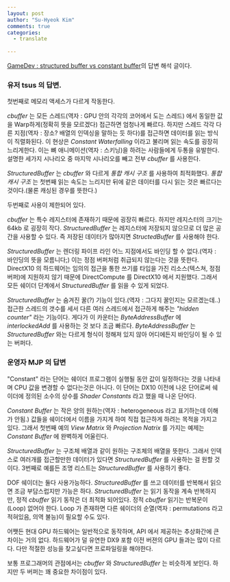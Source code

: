```yaml
---
layout: post
author: "Su-Hyeok Kim"
comments: true
categories:
  - translate
  
---
```


[GameDev : structured buffer vs constant buffer](https://www.gamedev.net/forums/topic/624529-structured-buffers-vs-constant-buffers/)의 답변 해석 글이다.

<!-- more -->

### 유저 tsus 의 답변.

첫번째로 메모리 액세스가 다르게 작동한다.

_cbuffer_ 는 모든 스레드(역자 : GPU 안의 각각의 코어에서 도는 스레드) 에서 동일한 값을 Warp하게(정확히 뜻을 모르겠다) 접근하면 엄청나게 빠르다. 하지만 스레드 각각 다른 지점(역자 : 장소? 배열의 인덱싱을 말하는 듯 하다)를 접근하면 데이터를 읽는 방식이 직렬화된다. 이 현상은 _Constant Waterfalling_ 이라고 불리며 읽는 속도를 굉장히 느리게한다. 이는 뼈 애니메이션(역자 : 스키닝)을 하려는 사람들에게 두통을 유발한다. 설명한 세가지 시나리오 중 마지막 시나리오를 빼고 전부 _cbuffer_ 를 사용한다.

_StructuredBuffer_ 는 _cbuffer_ 와 다르게 _통합 캐시 구조_ 를 사용하여 최적화했다. _통합 캐시 구조_ 는 첫번째 읽는 속도는 느리지만 뒤에 같은 데이터를 다시 읽는 것은 빠르다는 것이다.(물론 캐싱된 경우를 뜻한다.)

두번째로 사용이 제한되어 있다.

_cbuffer_ 는 특수 레지스터에 존재하기 때문에 굉장히 빠르다. 하지만 레지스터의 크기는 64kb 로 굉장히 작다. _StructuredBuffer_ 는 레지스터에 저장되지 않으므로 더 많은 공간을 사용할 수 있다. 즉 저장된 데이터가 많아지면 _StructedBuffer_ 를 사용해야 한다.

_StructuredBuffer_ 는 렌더링 파이프 라인 어느 지점에서도 바인딩 할 수 없다.(역자 : 바인딩의 뜻을 모름니다;) 이는 정점 버퍼처럼 취급되지 않는다는 것을 뜻한다. DirectX10 의 하드웨어는 임의의 접근을 통한 쓰기를 타입을 가진 리소스(텍스쳐, 정점 버퍼)에 지원하지 않기 때문에 DirectCompute 를 DirectX10 에서 지원했다. 그래서 모든 쉐이더 단계에서 _StructuredBuffer_ 를 읽을 수 있게 되었다.

_StructuredBuffer_ 는 숨겨진 꿀(?) 기능이 있다.(역자 : 그다지 꿀인지는 모르겠는데..) 접근한 스레드의 갯수를 세서 다른 여러 스레드에서 접근하게 해주는 _"hidden counter"_ 라는 기능이다. 게다가 이 카운터는 _ByteAddressBuffer_ 에 _interlockedAdd_ 를 사용하는 것 보다 조금 빠르다. _ByteAddressBuffer_ 는 _StructuredBuffer_ 와는 다르게 형식이 정해져 있지 않아 어디에든지 바인딩이 될 수 있는 버퍼다.

### 운영자 MJP 의 답변

"Constant" 라는 단어는 쉐이더 프로그램이 실행될 동안 값이 일정하다는 것을 나타내며 CPU 값을 변경할 수 없다는것은 아니다. 이 단어는 DX10 이전에 나온 단어로써 쉐이더에 정의된 소수의 상수를 _Shader Constants_ 라고 했을 때 나온 단어다.

_Constant Buffer_ 는 작은 양의 원하는(역자 : heterogeneous 라고 표기하는데 이해가 안됨.) 값들을 쉐이더에서 이름을 가지게 하여 직접 접근하게 하려는 목적을 가지고 있다. 그래서 첫번째 예의 _View Matrix_ 와 _Projection Natrix_ 를 가지는 예제는 _Constant Buffer_ 에 완벽하게 어울린다.

_StructuredBuffer_ 는 구조체 배열과 같이 원하는 구조체의 배열을 뜻한다. 그래서 인덱스로 여러개를 접근할만한 데이터가 있다면 _StructuredBuffer_ 를 사용하는 걸 원할 것이다. 3번째로 예를든 조명 리스트는 _StructuredBuffer_ 를 사용하기 좋다.

DOF 쉐이더는 둘다 사용가능하다. _StructuredBuffer_ 를 쓰고 데이터를 반복해서 읽으면 조금 부담스럽지만 가능은 하다. _StructuredBuffer_ 는 읽기 동작을 계속 반복하지만, 정적 _cbuffer_ 읽기 동작은 더 최적화 되어있다. 정적 _cbuffer_ 읽기는 반복문이(Loop) 없어야 한다. Loop 가 존재하면 다른 쉐이더의 순열(역자 : permutations 라고 적혀있음, 의역 불능)이 필요할 수도 있다.

어쨋든 현대 GPU 하드웨어는 일반적으로 동작하며, API 에서 제공하는 추상화간에 큰 차이는 거의 없다. 하드웨어가 덜 유연한 DX9 포함 이전 버젼의 GPU 들과는 많이 다르다. 다만 적절한 성능을 찾고싶다면 프로파일링을 해야한다.

보통 프로그래머의 관점에서는 _cbuffer_ 와 _StructuredBuffer_ 는 비슷하게 보인다. 하지만 두 버퍼는 꽤 중요한 차이점이 있다.
